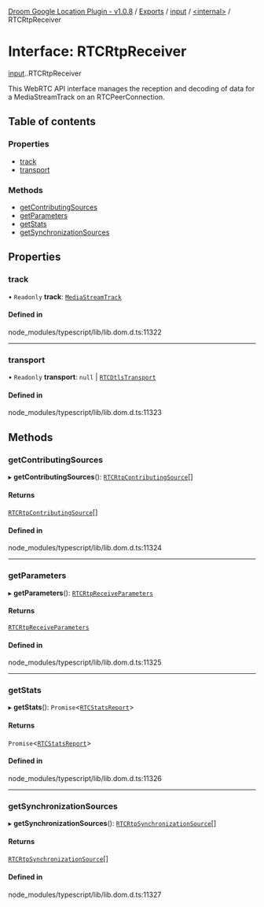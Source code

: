 [Droom Google Location Plugin - v1.0.8](../README.md) / [Exports](../modules.md) / [input](../modules/input.md) / [<internal\>](../modules/input._internal_.md) / RTCRtpReceiver

# Interface: RTCRtpReceiver

[input](../modules/input.md).[<internal>](../modules/input._internal_.md).RTCRtpReceiver

This WebRTC API interface manages the reception and decoding of data for a MediaStreamTrack on an RTCPeerConnection.

## Table of contents

### Properties

- [track](input._internal_.RTCRtpReceiver.md#track)
- [transport](input._internal_.RTCRtpReceiver.md#transport)

### Methods

- [getContributingSources](input._internal_.RTCRtpReceiver.md#getcontributingsources)
- [getParameters](input._internal_.RTCRtpReceiver.md#getparameters)
- [getStats](input._internal_.RTCRtpReceiver.md#getstats)
- [getSynchronizationSources](input._internal_.RTCRtpReceiver.md#getsynchronizationsources)

## Properties

### track

• `Readonly` **track**: [`MediaStreamTrack`](../modules/input._internal_.md#mediastreamtrack)

#### Defined in

node_modules/typescript/lib/lib.dom.d.ts:11322

___

### transport

• `Readonly` **transport**: ``null`` \| [`RTCDtlsTransport`](../modules/input._internal_.md#rtcdtlstransport)

#### Defined in

node_modules/typescript/lib/lib.dom.d.ts:11323

## Methods

### getContributingSources

▸ **getContributingSources**(): [`RTCRtpContributingSource`](input._internal_.RTCRtpContributingSource.md)[]

#### Returns

[`RTCRtpContributingSource`](input._internal_.RTCRtpContributingSource.md)[]

#### Defined in

node_modules/typescript/lib/lib.dom.d.ts:11324

___

### getParameters

▸ **getParameters**(): [`RTCRtpReceiveParameters`](input._internal_.RTCRtpReceiveParameters.md)

#### Returns

[`RTCRtpReceiveParameters`](input._internal_.RTCRtpReceiveParameters.md)

#### Defined in

node_modules/typescript/lib/lib.dom.d.ts:11325

___

### getStats

▸ **getStats**(): `Promise`<[`RTCStatsReport`](../modules/input._internal_.md#rtcstatsreport)\>

#### Returns

`Promise`<[`RTCStatsReport`](../modules/input._internal_.md#rtcstatsreport)\>

#### Defined in

node_modules/typescript/lib/lib.dom.d.ts:11326

___

### getSynchronizationSources

▸ **getSynchronizationSources**(): [`RTCRtpSynchronizationSource`](input._internal_.RTCRtpSynchronizationSource.md)[]

#### Returns

[`RTCRtpSynchronizationSource`](input._internal_.RTCRtpSynchronizationSource.md)[]

#### Defined in

node_modules/typescript/lib/lib.dom.d.ts:11327

